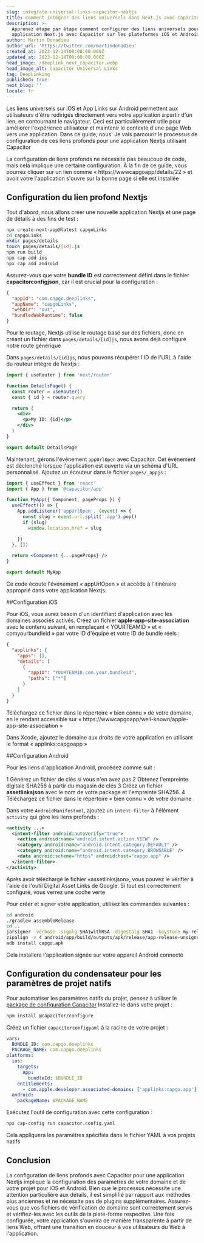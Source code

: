 ```yaml
---
slug: integrate-universal-links-capacitor-nextjs
title: Comment intégrer des liens universels dans Next.js avec Capacitor
description: >-
  Apprenez étape par étape comment configurer des liens universels pour votre
  application Next.js avec Capacitor sur les plateformes iOS et Android.
author: Martin Donadieu
author_url: 'https://twitter.com/martindonadieu'
created_at: 2023-12-14T00:00:00.000Z
updated_at: 2023-12-14T00:00:00.000Z
head_image: /deeplink_next_capacitor.webp
head_image_alt: Capacitor Universal Links
tag: DeepLinking
published: true
next_blog: ''
locale: fr
---
```


Les liens universels sur iOS et App Links sur Android permettent aux utilisateurs d'être redirigés directement vers votre application à partir d'un lien, en contournant le navigateur. Ceci est particulièrement utile pour améliorer l'expérience utilisateur et maintenir le contexte d'une page Web vers une application. Dans ce guide, nous' Je vais parcourir le processus de configuration de ces liens profonds pour une application Nextjs utilisant Capacitor

La configuration de liens profonds ne nécessite pas beaucoup de code, mais cela implique une certaine configuration. À la fin de ce guide, vous pourrez cliquer sur un lien comme « https://wwwcapgoapp/details/22 » et avoir votre l'application s'ouvre sur la bonne page si elle est installée

## Configuration du lien profond Nextjs

Tout d'abord, nous allons créer une nouvelle application Nextjs et une page de détails à des fins de test :

```sh
npx create-next-app@latest capgoLinks
cd capgoLinks
mkdir pages/details
touch pages/details/[id].js
npm run build
npx cap add ios
npx cap add android
```

Assurez-vous que votre **bundle ID** est correctement défini dans le fichier **capacitorconfigjson**, car il est crucial pour la configuration :

```json
{
  "appId": "com.capgo.deeplinks",
  "appName": "capgoLinks",
  "webDir": "out",
  "bundledWebRuntime": false
}
```

Pour le routage, Nextjs utilise le routage basé sur des fichiers, donc en créant un fichier dans `pages/details/[id]js`, nous avons déjà configuré notre route générique

Dans `pages/details/[id]js`, nous pouvons récupérer l'ID de l'URL à l'aide du routeur intégré de Nextjs :

```jsx
import { useRouter } from 'next/router'

function DetailsPage() {
  const router = useRouter()
  const { id } = router.query

  return (
    <div>
      <p>My ID: {id}</p>
    </div>
  )
}

export default DetailsPage
```

Maintenant, gérons l'événement `appUrlOpen` avec Capacitor. Cet événement est déclenché lorsque l'application est ouverte via un schéma d'URL personnalisé. Ajoutez un écouteur dans le fichier `pages/_appjs` :

```jsx
import { useEffect } from 'react'
import { App } from '@capacitor/app'

function MyApp({ Component, pageProps }) {
  useEffect(() => {
    App.addListener('appUrlOpen', (event) => {
      const slug = event.url.split('.app').pop()
      if (slug)
        window.location.href = slug

    })
  }, [])

  return <Component {...pageProps} />
}

export default MyApp
```

Ce code écoute l'événement « appUrlOpen » et accède à l'itinéraire approprié dans votre application Nextjs.

##Configuration iOS

Pour iOS, vous aurez besoin d'un identifiant d'application avec les domaines associés activés. Créez un fichier **apple-app-site-association** avec le contenu suivant, en remplaçant « YOURTEAMID » et « comyourbundleid » par votre ID d'équipe et votre ID de bundle réels :

```json
{
  "applinks": {
    "apps": [],
    "details": [
      {
        "appID": "YOURTEAMID.com.your.bundleid",
        "paths": ["*"]
      }
    ]
  }
}
```

Téléchargez ce fichier dans le répertoire « bien connu » de votre domaine, en le rendant accessible sur « https://wwwcapgoapp/well-known/apple-app-site-association »

Dans Xcode, ajoutez le domaine aux droits de votre application en utilisant le format « applinks:capgoapp »

##Configuration Android

Pour les liens d'application Android, procédez comme suit :

1 Générez un fichier de clés si vous n'en avez pas
2 Obtenez l'empreinte digitale SHA256 à partir du magasin de clés
3 Créez un fichier **assetlinksjson** avec le nom de votre package et l'empreinte SHA256.
4 Téléchargez ce fichier dans le répertoire « bien connu » de votre domaine

Dans votre `AndroidManifestxml`, ajoutez un `intent-filter` à l'élément `activity` qui gère les liens profonds :

```xml
<activity ...>
  <intent-filter android:autoVerify="true">
    <action android:name="android.intent.action.VIEW" />
    <category android:name="android.intent.category.DEFAULT" />
    <category android:name="android.intent.category.BROWSABLE" />
    <data android:scheme="https" android:host="capgo.app" />
  </intent-filter>
</activity>
```

Après avoir téléchargé le fichier «assetlinksjson», vous pouvez le vérifier à l'aide de l'outil Digital Asset Links de Google. Si tout est correctement configuré, vous verrez une coche verte

Pour créer et signer votre application, utilisez les commandes suivantes :

```sh
cd android
./gradlew assembleRelease
cd ..
jarsigner -verbose -sigalg SHA1withRSA -digestalg SHA1 -keystore my-release-key.keystore android/app/build/outputs/apk/release/app-release-unsigned.apk alias_name
zipalign -v 4 android/app/build/outputs/apk/release/app-release-unsigned.apk capgo.apk
adb install capgo.apk
```

Cela installera l'application signée sur votre appareil Android connecté

## Configuration du condensateur pour les paramètres de projet natifs

Pour automatiser les paramètres natifs du projet, pensez à utiliser le [package de configuration Capacitor](https://githubcom/ionic-team/capacitor-configure/) Installez-le dans votre projet :

```sh
npm install @capacitor/configure
```

Créez un fichier `capacitorconfigyaml` à la racine de votre projet :

```yaml
vars:
  BUNDLE_ID: com.capgo.deeplinks
  PACKAGE_NAME: com.capgo.deeplinks
platforms:
  ios:
    targets:
      App:
        bundleId: $BUNDLE_ID
    entitlements:
      - com.apple.developer.associated-domains: ['applinks:capgo.app']
  android:
    packageName: $PACKAGE_NAME
```

Exécutez l'outil de configuration avec cette configuration :

```sh
npx cap-config run capacitor.config.yaml
```

Cela appliquera les paramètres spécifiés dans le fichier YAML à vos projets natifs

## Conclusion

La configuration de liens profonds avec Capacitor pour une application Nextjs implique la configuration des paramètres de votre domaine et de votre projet pour iOS et Android. Bien que le processus nécessite une attention particulière aux détails, il est simplifié par rapport aux méthodes plus anciennes et ne nécessite pas de plugins supplémentaires. Assurez-vous que vos fichiers de vérification de domaine sont correctement servis et vérifiez-les avec les outils de la plate-forme respective. Une fois configurée, votre application s'ouvrira de manière transparente à partir de liens Web, offrant une transition en douceur à vos utilisateurs du Web à l'application.